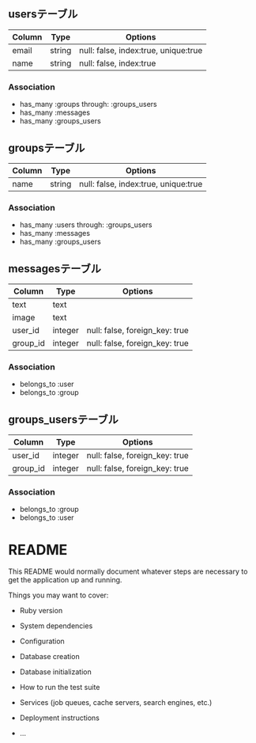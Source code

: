 ## usersテーブル
|Column|Type|Options|
|------|----|-------|
|email|string|null: false, index:true, unique:true|
|name|string|null: false, index:true|
### Association
- has_many :groups through:  :groups_users
- has_many :messages
- has_many :groups_users

## groupsテーブル
|Column|Type|Options|
|------|----|-------|
|name|string|null: false, index:true, unique:true|
### Association
- has_many :users through:  :groups_users
- has_many :messages
- has_many :groups_users

## messagesテーブル
|Column|Type|Options|
|------|----|-------|
|text|text||
|image|text||
|user_id|integer|null: false, foreign_key: true|
|group_id|integer|null: false, foreign_key: true|
### Association
- belongs_to :user
- belongs_to :group

## groups_usersテーブル
|Column|Type|Options|
|------|----|-------|
|user_id|integer|null: false, foreign_key: true|
|group_id|integer|null: false, foreign_key: true|
### Association
- belongs_to :group
- belongs_to :user





# README

This README would normally document whatever steps are necessary to get the
application up and running.

Things you may want to cover:

* Ruby version

* System dependencies

* Configuration

* Database creation

* Database initialization

* How to run the test suite

* Services (job queues, cache servers, search engines, etc.)

* Deployment instructions

* ...
